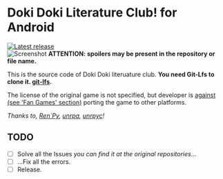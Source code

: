 # Doki Doki Literature Club! for Android
[![Latest release](https://github-release-version.herokuapp.com/github/saber-nyan/ddlc-android/release.svg?style=flat)](https://github.com/saber-nyan/ddlc-android/releases/latest)<br/>
![Screenshot](https://i.imgur.com/yxQ2oNV.jpg)
**ATTENTION: spoilers may be present in the repository or file name.**

This is the source code of Doki Doki literuature club.
**You need Git-Lfs to clone it. [git-lfs](https://github.com/git-lfs/git-lfs/wiki/Installation).**

The license of the original game is not specified, but developer is [against (see 'Fan Games' section)](http://teamsalvato.com/ip-guidelines/) porting the game to other platforms.

*Thanks to, [Ren`Py](https://github.com/renpy/renpy), [unrpa](https://github.com/Lattyware/unrpa), [unrpyc](https://github.com/CensoredUsername/unrpyc)!*
## TODO
- [ ] Solve all the Issues *you can find it at the original repositories*...
- [ ] ...Fix all the errors.
- [ ] Release.
